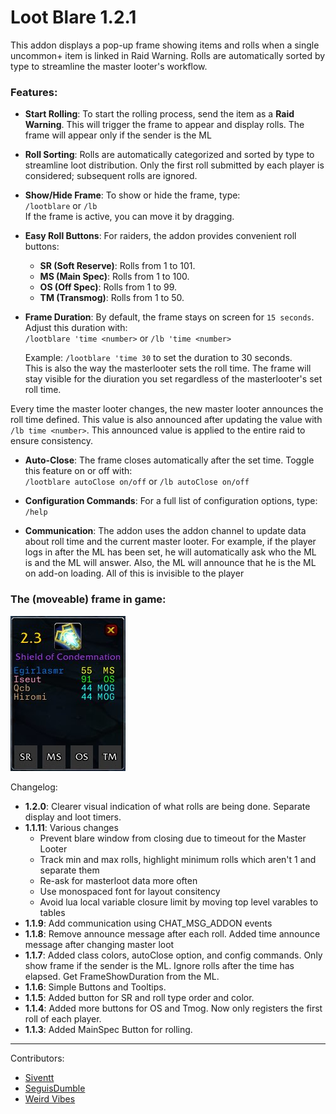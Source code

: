 # Loot Blare 1.2.1

This addon displays a pop-up frame showing items and rolls when a single uncommon+ item is linked in Raid Warning. Rolls are automatically sorted by type to streamline the master looter's workflow.

### Features:

- **Start Rolling**: To start the rolling process, send the item as a **Raid Warning**. This will trigger the frame to appear and display rolls. The frame will appear only if the sender is the ML

- **Roll Sorting**: Rolls are automatically categorized and sorted by type to streamline loot distribution. Only the first roll submitted by each player is considered; subsequent rolls are ignored.

- **Show/Hide Frame**: To show or hide the frame, type:  
  `/lootblare` or `/lb`  
  If the frame is active, you can move it by dragging.

- **Easy Roll Buttons**: For raiders, the addon provides convenient roll buttons:

  - **SR (Soft Reserve)**: Rolls from 1 to 101.
  - **MS (Main Spec)**: Rolls from 1 to 100.
  - **OS (Off Spec)**: Rolls from 1 to 99.
  - **TM (Transmog)**: Rolls from 1 to 50.

- **Frame Duration**: By default, the frame stays on screen for `15 seconds`. Adjust this duration with:  
  `/lootblare 'time <number>` or `/lb 'time <number>`

  Example: `/lootblare 'time 30` to set the duration to 30 seconds.  
  This is also the way the masterlooter sets the roll time. The frame will stay visible for the diuration you set regardless of the masterlooter's set roll time.

Every time the master looter changes, the new master looter announces the roll time defined. This value is also announced after updating the value with `/lb time <number>`. This announced value is applied to the entire raid to ensure consistency.

- **Auto-Close**: The frame closes automatically after the set time. Toggle this feature on or off with:  
  `/lootblare autoClose on/off` or `/lb autoClose on/off`

- **Configuration Commands**: For a full list of configuration options, type:  
  `/help`

- **Communication**: The addon uses the addon channel to update data about roll time and the current master looter. For example, if the player logs in after the ML has been set, he will automatically ask who the ML is and the ML will answer. Also, the ML will announce that he is the ML on add-on loading. All of this is invisible to the player

### The (moveable) frame in game:

![LootBlare Frame](./lootblareframe2.png)

Changelog:

- **1.2.0**: Clearer visual indication of what rolls are being done. Separate display and loot timers.
- **1.1.11**: Various changes
  - Prevent blare window from closing due to timeout for the Master Looter
  - Track min and max rolls, highlight minimum rolls which aren't 1 and separate them
  - Re-ask for masterloot data more often
  - Use monospaced font for layout consitency
  - Avoid lua local variable closure limit by moving top level varables to tables
- **1.1.9**: Add communication using CHAT_MSG_ADDON events
- **1.1.8**: Remove announce message after each roll. Added time announce message after changing master loot
- **1.1.7**: Added class colors, autoClose option, and config commands. Only show frame if the sender is the ML. Ignore rolls after the time has elapsed. Get FrameShowDuration from the ML.
- **1.1.6**: Simple Buttons and Tooltips.
- **1.1.5**: Added button for SR and roll type order and color.
- **1.1.4**: Added more buttons for OS and Tmog. Now only registers the first roll of each player.
- **1.1.3**: Added MainSpec Button for rolling.

___
Contributors:
* [Siventt](https://github.com/Siventt/LootBlare)
* [SeguisDumble](https://github.com/SeguisDumble/LootBlare)
* [Weird Vibes](https://github.com/MarcelineVQ/LootBlare)
